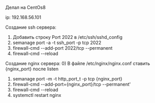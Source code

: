 Делал на CentOs8

ip: 192.168.56.101

Создание ssh сервера: 
1) Добавить строку Port 2022 в /etc/ssh/sshd_config
2) semanage port -a -t ssh_port -p tcp 2022
3) firewall-cmd --add-port 2022/tcp --permanent
4) firewall-cmd --reload

Создание nginx сервера:
0) В файле /etc/nginx/nginx.conf ставить {nginx_port} после listen
1) semanage port -m -t http_port_t -p tcp {nginx_port}
2) firewall-cmd --add-port={nginx_port}/tcp --permanent'
3) firewall-cmd --reload
4) systemctl restart nginx
